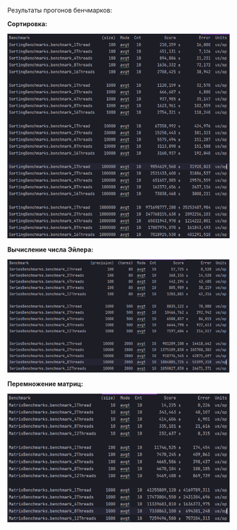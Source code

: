 Результаты прогонов бенчмарков:

<b>Сортировка:<b>

![alt text](\src\jmh\resources\sortingResults.png)

<b>Вычисление числа Эйлера:<b>

![alt text](\src\jmh\resources\eulerResults.png)

<b>Перемножение матриц:<b>

![alt text](\src\jmh\resources\matrixResults.png)